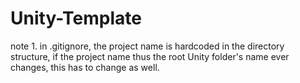 # Unity-Template

note 1. in .gitignore, the project name is hardcoded in the directory structure, if the project name thus the root Unity folder's name ever changes, this has to change as well.
